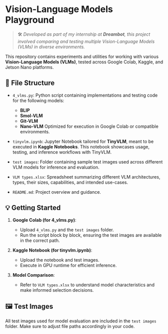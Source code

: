 # Vision-Language Models Playground

> 🛠️ *Developed as part of my internship at **Dreambot**, this project involved comparing and testing multiple Vision-Language Models (VLMs) in diverse environments.*

This repository contains experiments and utilities for working with various **Vision-Language Models (VLMs)**, tested across Google Colab, Kaggle, and Jetson Nano platforms.

## 📁 File Structure

* `4_vlms.py`:
  Python script containing implementations and testing code for the following models:

  * **BLIP**
  * **Smol-VLM**
  * **Git-VLM**
  * **Nano-VLM**
    Optimized for execution in Google Colab or compatible environments.

* `tinyvlm.ipynb`:
  Jupyter Notebook tailored for **TinyVLM**, meant to be executed in **Kaggle Notebooks**. This notebook showcases usage, testing, and inference workflows with TinyVLM.

* `test images`:
  Folder containing sample test images used across different VLM models for inference and evaluation.

* `VLM types.xlsx`:
  Spreadsheet summarizing different VLM architectures, types, their sizes, capabilities, and intended use-cases.

* `README.md`:
  Project overview and guidance.

## 💡 Getting Started

1. **Google Colab (for 4\_vlms.py)**:

   * Upload `4_vlms.py` and the `test images` folder.
   * Run the script block by block, ensuring the test images are available in the correct path.

2. **Kaggle Notebook (for tinyvlm.ipynb)**:

   * Upload the notebook and test images.
   * Execute in GPU runtime for efficient inference.

3. **Model Comparison**:

   * Refer to `VLM types.xlsx` to understand model characteristics and make informed selection decisions.

## 🖼️ Test Images

All test images used for model evaluation are included in the `test images` folder. Make sure to adjust file paths accordingly in your code.


